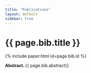 ```yaml
---
title: "Publications"
layout: default
sidebar: true
---
```


<h1> {{ page.bib.title }} </h1>
{% include paper.html id=page.bib.id %}
<p> <strong> Abstract. </strong> {{ page.bib.abstract}} </p>

